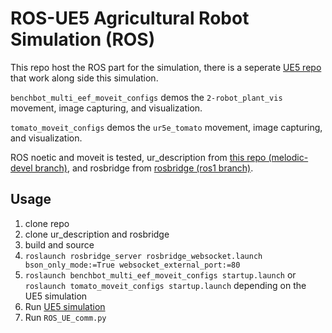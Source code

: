 # ROS-UE5 Agricultural Robot Simulation (ROS)
This repo host the ROS part for the simulation, there is a seperate [UE5 repo](https://github.com/XingjianL/AgriRobSim_UE5) that work along side this simulation.

`benchbot_multi_eef_moveit_configs` demos the `2-robot_plant_vis` movement, image capturing, and visualization.

`tomato_moveit_configs` demos the `ur5e_tomato` movement, image capturing, and visualization.

ROS noetic and moveit is tested, ur_description from [this repo (melodic-devel branch)](https://github.com/ros-industrial/universal_robot.git), and rosbridge from [rosbridge (ros1 branch)](https://github.com/RobotWebTools/rosbridge_suite/tree/ros1).

## Usage
1. clone repo
2. clone ur_description and rosbridge
3. build and source
4. `roslaunch rosbridge_server rosbridge_websocket.launch bson_only_mode:=True websocket_external_port:=80`
5. `roslaunch benchbot_multi_eef_moveit_configs startup.launch` or `roslaunch tomato_moveit_configs startup.launch` depending on the UE5 simulation
6. Run [UE5 simulation](https://github.com/XingjianL/AgriRobSim_UE5)
7. Run `ROS_UE_comm.py`